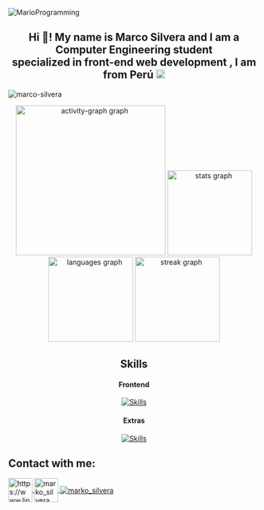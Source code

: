 <!--GIF-->
![MarioProgramming](https://github.com/vc743/vc743/assets/88216894/2415caf0-5e36-43e4-be9c-17ca25810b3b)


<!--Text-->
<h2 align="center">Hi 👋! My name is Marco Silvera and I am a Computer Engineering student<br> specialized in front-end web development , I am from  Perú <img src="https://upload.wikimedia.org/wikipedia/commons/thumb/c/cf/Flag_of_Peru.svg/1280px-Flag_of_Peru.svg.png" width="18"/></h2>


<!--Profile Views-->
<p align="left">
  <img src="https://komarev.com/ghpvc/?username=Marco-Silvera&label=Profile%20views&color=brightgreen&style=flat" alt="marco-silvera" />
</p>


<!--Stats-->
<div align="center">
  <img src="https://github-readme-activity-graph.vercel.app/graph?username=Marco-Silvera&radius=16&theme=high-contrast&area=true&order=5&hide_border=false&hide_title=false" height="300" alt="activity-graph graph"  />
  <img src="https://github-readme-stats.vercel.app/api?username=Marco-Silvera&hide_title=false&hide_rank=false&show_icons=true&include_all_commits=true&count_private=true&disable_animations=true&theme=highcontrast&locale=en&hide_border=false&order=1" height="170" alt="stats graph"  />
  <img src="https://github-readme-stats.vercel.app/api/top-langs?username=Marco-Silvera&locale=en&hide_title=false&layout=compact&card_width=320&langs_count=10&theme=highcontrast&hide_border=false&order=2" height="170" alt="languages graph"  />
  <img src="https://streak-stats.demolab.com?user=Marco-Silvera&locale=en&mode=daily&theme=highcontrast&hide_border=false&border_radius=5&order=3" height="170" alt="streak graph"  />
</div>

<!--
stats vertical
https://github-readme-stats-anuraghazra1.vercel.app/api/top-langs/?username=Marco-Silvera&theme=dark&hide_border=false&no-bg=true&no-frame=true&langs_count=10
-->

<!--Skills-->
<h2 align="center">Skills</h2>


<!--Frontend-->
<h4 align="center">Frontend</h4>
<p align="center">
  <a href="https://skillicons.dev">
    <img src="https://skillicons.dev/icons?i=js,html,css,bootstrap,tailwind,astro" alt="Skills">
  </a>
</p>


<!--Extras-->
<h4 align="center">Extras</h4>
<p align="center">
  <a href="https://skillicons.dev">
    <img src="https://skillicons.dev/icons?i=python,figma,git,github,markdown,vscode,discord" alt="Skills">
  </a>
</p>


<!--Contact-->
  <h2>Contact with me:</h2>
  
<a href="https://www.linkedin.com/in/marcosilvera/" target="blank">
  <img align="center" src="https://raw.githubusercontent.com/rahuldkjain/github-profile-readme-generator/master/src/images/icons/Social/linked-in-alt.svg" alt="https://www.linkedin.com/in/mohit-patel-51338a245"  height="48" width="48"/>
</a>

<a href="https://www.instagram.com/marko_silvera?igsh=MTRjbXJobzZmYjRscw==" target="blank">
  <img align="center" src="https://raw.githubusercontent.com/rahuldkjain/github-profile-readme-generator/master/src/images/icons/Social/instagram.svg" alt="marko_silvera"  height="48" width="48"/>
</a>

<a href="mailto:msilveradev@gmail.com" target="blank">
  <img align="center" src="https://skillicons.dev/icons?i=gmail" alt="marko_silvera"/>
</a>

